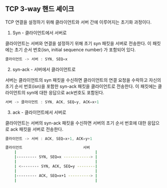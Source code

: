 ## TCP 3-way 핸드 셰이크 
TCP 연결을 설정하기 위해 클라이언트와 서버 간에 이루어지는 초기화 과정이다. 

1. Syn - 클라이언트에서 서버로 

클라이언트는 서버와 연결을 설정하기 위해 초기 syn 패킷을 서버로 전송한다.  이 패킷에는 초기 순서 번호(isn, initial sequence number) 가 포함되어 있다. 

```java
클라이언트 -> 서버 : SYN, SEQ=x
```

2. syn-ack - 서버에서 클라이언트로 

서버는 클라이언트의 syn 패킷을 수신하면 클라이언트의 연결 요청을 수락하고 자신의 초기 순서 번호(isn)을 포함한 syn-ack 패킷을 클라이언트로 전송한다.  이 패킷에는 클라이언트의 syn에 대한 응답으로 ack번호도 포함된다.  

```java
서버 -> 클라이언트 : SYN, ACK, SEQ=y, ACK=x+1
```

3. ack - 클라이언트에서 서버로

클라이언트는 서버의 syn-ack 패킷을 수신하면 서버의 초기 순서 번호에 대한 응답으로 ack 패킷을 서버로 전송한다. 

```java
클라이언트 -> 서버 : ACK, SEQ=x+1, ACK=y+1
```

```bash
클라이언트                           서버
    |                                   |
    |--------- SYN, SEQ=x ------------> |
    |                                   |
    | <-------- SYN, ACK, SEQ=y --------|
    |                                   |
    |--------- ACK, SEQ=x+1 ----------> |
    |                                   |
```